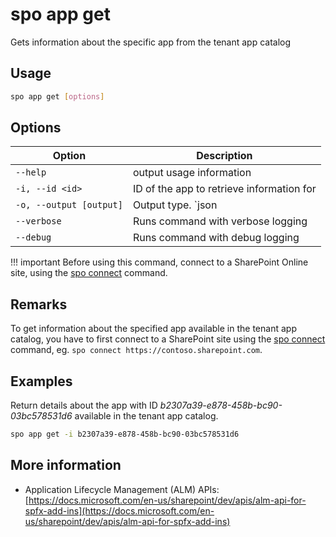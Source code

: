 # spo app get

Gets information about the specific app from the tenant app catalog

## Usage

```sh
spo app get [options]
```

## Options

Option|Description
------|-----------
`--help`|output usage information
`-i, --id <id>`|ID of the app to retrieve information for
`-o, --output [output]`|Output type. `json|text`. Default `text`
`--verbose`|Runs command with verbose logging
`--debug`|Runs command with debug logging

!!! important
    Before using this command, connect to a SharePoint Online site, using the [spo connect](../connect.md) command.

## Remarks

To get information about the specified app available in the tenant app catalog, you have to first connect to a SharePoint site using the [spo connect](../connect.md) command, eg. `spo connect https://contoso.sharepoint.com`.

## Examples

Return details about the app with ID _b2307a39-e878-458b-bc90-03bc578531d6_ available in the tenant app catalog.

```sh
spo app get -i b2307a39-e878-458b-bc90-03bc578531d6
```

## More information

- Application Lifecycle Management (ALM) APIs: [https://docs.microsoft.com/en-us/sharepoint/dev/apis/alm-api-for-spfx-add-ins](https://docs.microsoft.com/en-us/sharepoint/dev/apis/alm-api-for-spfx-add-ins)